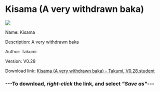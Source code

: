 # Kisama (A very withdrawn baka)

<img src = "https://raw.githubusercontent.com/Arbiter1223/Koukou-Gurashi-Custom-Students/master/Students/Files/Kisama%20(A%20very%20withdrawn%20baka).png">

Name: Kisama

Description: A very withdrawn baka

Author: Takumi

Version: V0.28

Download link: <a href="https://raw.githubusercontent.com/Arbiter1223/Koukou-Gurashi-Custom-Students/master/Students/Files/Kisama%20(A%20very%20withdrawn%20baka)%20-%20Takumi%2C%20V0.28.student">Kisama (A very withdrawn baka) - Takumi, V0.28.student</a>

### ---**To download, _right-click_ the link, and select _"Save as"_**---
